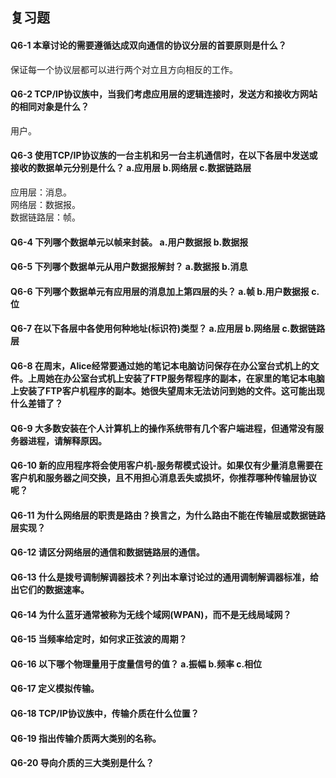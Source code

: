 ## 复习题
#### Q6-1 本章讨论的需要遵循达成双向通信的协议分层的首要原则是什么？
保证每一个协议层都可以进行两个对立且方向相反的工作。

#### Q6-2 TCP/IP协议族中，当我们考虑应用层的逻辑连接时，发送方和接收方网站的相同对象是什么？
用户。

#### Q6-3 使用TCP/IP协议族的一台主机和另一台主机通信时，在以下各层中发送或接收的数据单元分别是什么？ a.应用层 b.网络层 c.数据链路层
应用层：消息。   
网络层：数据报。   
数据链路层：帧。

#### Q6-4 下列哪个数据单元以帧来封装。 a.用户数据报 b.数据报


#### Q6-5 下列哪个数据单元从用户数据报解封？ a.数据报 b.消息


#### Q6-6 下列哪个数据单元有应用层的消息加上第四层的头？ a.帧 b.用户数据报 c.位


#### Q6-7 在以下各层中各使用何种地址(标识符)类型？ a.应用层 b.网络层 c.数据链路层


#### Q6-8 在周末，Alice经常要通过她的笔记本电脑访问保存在办公室台式机上的文件。上周她在办公室台式机上安装了FTP服务帮程序的副本，在家里的笔记本电脑上安装了FTP客户机程序的副本。她很失望周末无法访问到她的文件。这可能出现什么差错了？


#### Q6-9 大多数安装在个人计算机上的操作系统带有几个客户端进程，但通常没有服务器进程，请解释原因。


#### Q6-10 新的应用程序将会使用客户机-服务帮模式设计。如果仅有少量消息需要在客户机和服务器之间交换，且不用担心消息丢失或损坏，你推荐哪种传输层协议呢？


#### Q6-11 为什么网络层的职责是路由？换言之，为什么路由不能在传输层或数据链路层实现？


#### Q6-12 请区分网络层的通信和数据链路层的通信。


#### Q6-13 什么是拨号调制解调器技术？列出本章讨论过的通用调制解调器标准，给出它们的数据速率。


#### Q6-14 为什么蓝牙通常被称为无线个域网(WPAN)，而不是无线局域网？


#### Q6-15 当频率给定时，如何求正弦波的周期？


#### Q6-16 以下哪个物理量用于度量信号的值？ a.振幅 b.频率 c.相位


#### Q6-17 定义模拟传输。


#### Q6-18 TCP/IP协议族中，传输介质在什么位置？


#### Q6-19 指出传输介质两大类别的名称。


#### Q6-20 导向介质的三大类别是什么？

